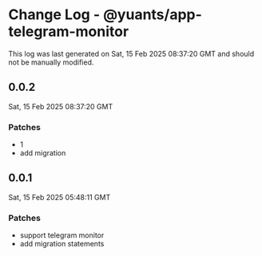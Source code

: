 # Change Log - @yuants/app-telegram-monitor

This log was last generated on Sat, 15 Feb 2025 08:37:20 GMT and should not be manually modified.

## 0.0.2
Sat, 15 Feb 2025 08:37:20 GMT

### Patches

- 1
- add migration

## 0.0.1
Sat, 15 Feb 2025 05:48:11 GMT

### Patches

- support telegram monitor
- add migration statements

